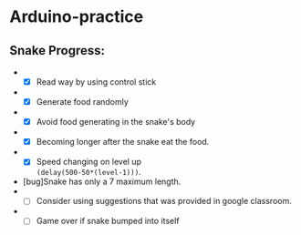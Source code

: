# Arduino-practice  
  
## Snake Progress:  
* - [x] Read way by using control stick 
* - [x] Generate food randomly
* - [x] Avoid food generating in the snake's body
* - [x] Becoming longer after the snake eat the food.
* - [x] Speed changing on level up  
```(delay(500-50*(level-1)))```.
*  [bug]Snake has only a 7 maximum length.
* - [ ] Consider using suggestions that was provided in google classroom. 
* - [ ] Game over if snake bumped into itself
